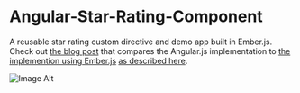 Angular-Star-Rating-Component
=============================

A reusable star rating custom directive and demo app built in Ember.js.  Check out [the blog post](http://www.wintellect.com/blogs/nstieglitz/angular.js-vs-ember.js-star-rating-component-comparison) that compares the Angular.js implementation to [the implemention using Ember.js](https://github.com/noelstieglitz/Ember-Star-Rating-Component) [as described here](http://www.wintellect.com/blogs/nstieglitz/ember-components-%E2%80%93-build-a-star-rating-component).

![Image Alt](http://i.imgur.com/uXOFzpW.png)


